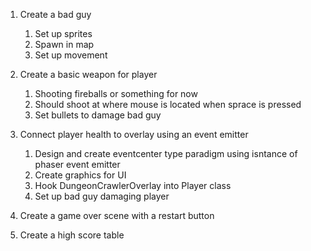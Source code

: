 1. Create a bad guy
    1. Set up sprites
    1. Spawn in map
    1. Set up movement

1. Create a basic weapon for player
    1. Shooting fireballs or something for now
    1. Should shoot at where mouse is located when sprace is pressed
    1. Set bullets to damage bad guy

1. Connect player health to overlay using an event emitter
    1. Design and create eventcenter type paradigm using isntance of phaser event emitter
    1. Create graphics for UI
    1. Hook DungeonCrawlerOverlay into Player class
    1. Set up bad guy damaging player

1. Create a game over scene with a restart button

1. Create a high score table
